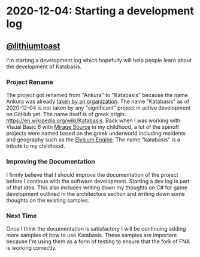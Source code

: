 # 2020-12-04: Starting a development log

## [@lithiumtoast](https://github.com/lithiumtoast)

I'm starting a development log which hopefully will help people learn about the development of Katabasis.

### Project Rename

The project got renamed from "Ankura" to "Katabasis" because the name Ankura was already [taken by an organization](https://github.com/ARPC). The name "Katabasis" as of 2020-12-04 is not taken by any "significant" project in active development on GitHub yet. The name itself is of greek origin: https://en.wikipedia.org/wiki/Katabasis. Back when I was working with Visual Basic 6 with [Mirage Source](https://www.youtube.com/watch?v=z5JaByOWNcg) in my childhood, a lot of the spinoff projects were named based on the greek underworld including residents and geography such as the [Elysium Engine](https://sourceforge.net/projects/elysium/files/Elysium%20Engine/). The name "katabasis" is a tribute to my childhood.

### Improving the Documentation

I firmly believe that I should improve the documentation of the project before I continue with the software development. Starting a dev log is part of that idea. This also includes writing down my thoughts on C# for game development outlined in the architecture section and writing down some thoughts on the existing samples.

### Next Time

Once I think the documentation is satisfactory I will be continuing adding more samples of how to use Katabasis. These samples are important because I'm using them as a form of testing to ensure that the fork of FNA is working correctly.



